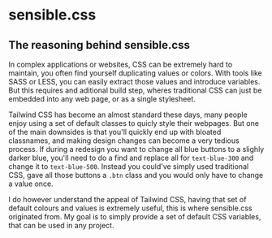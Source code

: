 # sensible.css

## The reasoning behind sensible.css
In complex applications or websites, CSS can be extremely hard to maintain, you often find yourself duplicating values or colors. With tools like SASS or LESS, you can easily extract those values and introduce variables. But this requires and aditional build step, wheres traditional CSS can just be embedded into any web page, or as a single stylesheet.

Tailwind CSS has become an almost standard these days, many people enjoy using a set of default classes to quicly style their webpages. But one of the main downsides is that you'll quickly end up with bloated classnames, and making design changes can become a very tedious process. If during a redesign you want to change all blue buttons to a slighly darker blue, you'll need to do a find and replace all for `text-blue-300` and change it to `text-blue-500`. Instead you could've simply used traditional CSS, gave all those buttons a `.btn` class and you would only have to change a value once.

I do however understand the appeal of Tailwind CSS, having that set of default colours and values is extremely useful, this is where sensible.css originated from. My goal is to simply provide a set of default CSS variables, that can be used in any project.